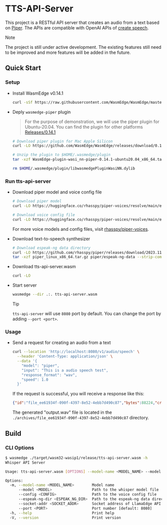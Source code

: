 # TTS-API-Server

This project is a RESTful API server that creates an audio from a text based on [Piper](https://github.com/rhasspy/piper). The APIs are compatible with OpenAI APIs of [create speech](https://platform.openai.com/docs/api-reference/audio/createSpeech).

> [!NOTE]
> The project is still under active development. The existing features still need to be improved and more features will be added in the future.

## Quick Start

### Setup

- Install WasmEdge v0.14.1

  ```bash
  curl -sSf https://raw.githubusercontent.com/WasmEdge/WasmEdge/master/utils/install_v2.sh | bash -s -- -v 0.14.1
  ```

- Deply `wasmedge-piper` plugin

  > For the purpose of demonstration, we will use the piper plugin for Ubuntu-20.04. You can find the plugin for other platforms [Releases/0.14.1](https://github.com/WasmEdge/WasmEdge/releases/tag/0.14.1)

  ```bash
  # Download piper plugin for Mac Apple Silicon
  curl -LO https://github.com/WasmEdge/WasmEdge/releases/download/0.14.1/WasmEdge-plugin-wasi_nn-piper-0.14.1-ubuntu20.04_x86_64.tar.gz

  # Unzip the plugin to $HOME/.wasmedge/plugin
  tar -xzf WasmEdge-plugin-wasi_nn-piper-0.14.1-ubuntu20.04_x86_64.tar.gz -C $HOME/.wasmedge/plugin

  rm $HOME/.wasmedge/plugin/libwasmedgePluginWasiNN.dylib
  ```

### Run tts-api-server

- Download piper model and voice config file

  ```bash
  # Download piper model
  curl -LO https://huggingface.co/rhasspy/piper-voices/resolve/main/en/en_US/lessac/medium/en_US-lessac-medium.onnx

  # Download voice config file
  curl -LO https://huggingface.co/rhasspy/piper-voices/resolve/main/en/en_US/lessac/medium/en_US-lessac-medium.onnx.json
  ```

  For more voice models and config files, visit [rhasspy/piper-voices](https://huggingface.co/rhasspy/piper-voices).

- Download text-to-speech synthesizer

  ```bash
  # Download espeak-ng data directory
  curl -LO https://github.com/rhasspy/piper/releases/download/2023.11.14-2/piper_linux_x86_64.tar.gz
  tar -xzf piper_linux_x86_64.tar.gz piper/espeak-ng-data --strip-components=1
  ```

- Download tts-api-server.wasm

  ```bash
  curl -LO
  ```

- Start server

  ```bash
  wasmedge --dir .:. tts-api-server.wasm
  ```

  > [!TIP]
  > `tts-api-server` will use `8080` port by default. You can change the port by adding `--port <port>`.

### Usage

- Send a request for creating an audio from a text

  ```bash
  curl --location 'http://localhost:8080/v1/audio/speech' \
    --header 'Content-Type: application/json' \
    --data '{
      "model": "piper",
      "input": "This is a audio speech test",
      "response_format": "wav",
      "speed": 1.0
    }'
  ```

  If the request is successful, you will receive a response like this:

  ```json
  {"id":"file_ee61934f-090f-4397-8e52-4ebb7d490c87","bytes":88224,"created_aename":"output.wav","object":"file","purpose":"assistants_output"}
  ```

  The generated "output.wav" file is located in the `./archives/file_ee61934f-090f-4397-8e52-4ebb7d490c87` directory.

## Build

### CLI Options

```bash
$ wasmedge ./target/wasm32-wasip1/release/tts-api-server.wasm -h
Whisper API Server

Usage: tts-api-server.wasm [OPTIONS] --model-name <MODEL_NAME> --model <MODEL> --config <CONFIG> --espeak-ng-dir <ESPEAK_NG_DIR>

Options:
  -m, --model-name <MODEL_NAME>        Model name
      --model <MODEL>                  Path to the whisper model file
      --config <CONFIG>                Path to the voice config file
      --espeak-ng-dir <ESPEAK_NG_DIR>  Path to the espeak-ng data directory
      --socket-addr <SOCKET_ADDR>      Socket address of LlamaEdge API Server instance. For example, `0.0.0.0:8080`
      --port <PORT>                    Port number [default: 8080]
  -h, --help                           Print help
  -V, --version                        Print version
```
